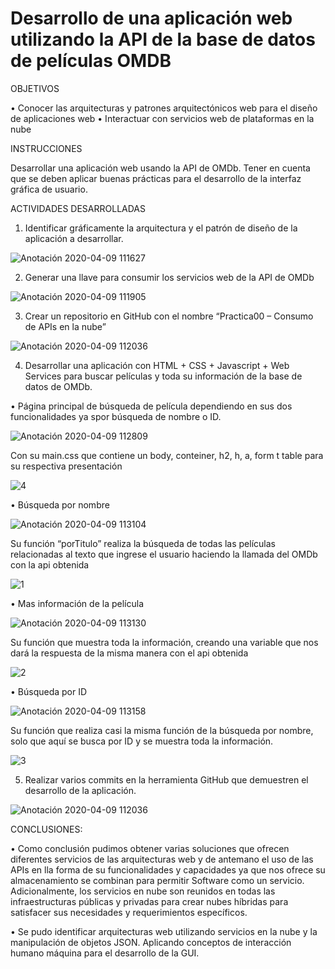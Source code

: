 # Desarrollo de una aplicación web utilizando la API de la base de datos de películas OMDB

OBJETIVOS 

• Conocer las arquitecturas y patrones arquitectónicos web para el diseño de aplicaciones web 
• Interactuar con servicios web de plataformas en la nube 

INSTRUCCIONES 

Desarrollar una aplicación web usando la API de OMDb. Tener en cuenta que se deben aplicar buenas prácticas para el desarrollo de la interfaz gráfica de usuario.

ACTIVIDADES DESARROLLADAS

1. Identificar gráficamente la arquitectura y el patrón de diseño de la aplicación a desarrollar.

![Anotación 2020-04-09 111627](https://user-images.githubusercontent.com/34014602/78922198-c7262580-7a5b-11ea-9372-388dab7c23ef.png)

2. Generar una llave para consumir los servicios web de la API de OMDb

![Anotación 2020-04-09 111905](https://user-images.githubusercontent.com/34014602/78922251-d7d69b80-7a5b-11ea-9a34-c8a2dc9e0715.png)

3. Crear un repositorio en GitHub con el nombre “Practica00 – Consumo de APIs en la nube”

![Anotación 2020-04-09 112036](https://user-images.githubusercontent.com/34014602/78922296-e6bd4e00-7a5b-11ea-82d7-05ef39e46624.png)

4. Desarrollar una aplicación con HTML + CSS + Javascript + Web Services para buscar películas y toda su información de la base de datos de OMDb. 

•	Página principal de búsqueda de película dependiendo en sus dos funcionalidades ya spor búsqueda de nombre o ID.

![Anotación 2020-04-09 112809](https://user-images.githubusercontent.com/34014602/78922534-4f0c2f80-7a5c-11ea-988a-39c2c93ceb9a.png)

Con su main.css que contiene un body, conteiner, h2, h, a, form t table para su respectiva presentación  

![4](https://user-images.githubusercontent.com/34014602/78922582-664b1d00-7a5c-11ea-9947-cf4b249a935d.png)


•	Búsqueda por nombre

![Anotación 2020-04-09 113104](https://user-images.githubusercontent.com/34014602/78922627-782cc000-7a5c-11ea-9e9f-a91ac8c2cd84.png)

Su función “porTitulo” realiza la búsqueda de todas las películas relacionadas al texto que ingrese el usuario haciendo la llamada  del OMDb con la api obtenida

![1](https://user-images.githubusercontent.com/34014602/78922685-9397cb00-7a5c-11ea-9c7a-a59ae57863d8.png)

•	Mas información de la película

![Anotación 2020-04-09 113130](https://user-images.githubusercontent.com/34014602/78922747-ab6f4f00-7a5c-11ea-9a60-562d28ec0053.png)

Su función que muestra toda la información, creando una variable que nos dará la respuesta de la misma manera con el api obtenida

![2](https://user-images.githubusercontent.com/34014602/78922825-d659a300-7a5c-11ea-9f25-03388d44fefd.png)

•	Búsqueda por ID

![Anotación 2020-04-09 113158](https://user-images.githubusercontent.com/34014602/78922877-e83b4600-7a5c-11ea-9aed-56f29464c78f.png)

Su función que realiza casi la misma función de la búsqueda por nombre, solo que aquí se busca por ID y se muestra toda la información.

![3](https://user-images.githubusercontent.com/34014602/78922807-c9d54a80-7a5c-11ea-9c21-9563965cfb6e.png)

5. Realizar varios commits en la herramienta GitHub que demuestren el desarrollo de la aplicación. 

![Anotación 2020-04-09 112036](https://user-images.githubusercontent.com/34014602/78922296-e6bd4e00-7a5b-11ea-82d7-05ef39e46624.png)


CONCLUSIONES:  

•	Como conclusión pudimos obtener varias soluciones que ofrecen diferentes servicios de las arquitecturas web y de antemano el uso de las APIs en lla forma de su funcionalidades y capacidades ya que nos ofrece su almacenamiento se combinan para permitir Software como un servicio. Adicionalmente, los servicios en nube son reunidos en todas las infraestructuras públicas y privadas para crear nubes híbridas para satisfacer sus necesidades y requerimientos específicos.

•	Se pudo identificar arquitecturas web utilizando servicios en la nube y la manipulación de objetos JSON. Aplicando conceptos de interacción humano máquina para el desarrollo de la GUI.

